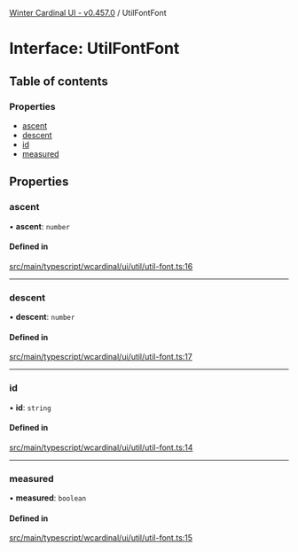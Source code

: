 [Winter Cardinal UI - v0.457.0](../index.md) / UtilFontFont

# Interface: UtilFontFont

## Table of contents

### Properties

- [ascent](UtilFontFont.md#ascent)
- [descent](UtilFontFont.md#descent)
- [id](UtilFontFont.md#id)
- [measured](UtilFontFont.md#measured)

## Properties

### ascent

• **ascent**: `number`

#### Defined in

[src/main/typescript/wcardinal/ui/util/util-font.ts:16](https://github.com/winter-cardinal/winter-cardinal-ui/blob/v0.457.0/src/main/typescript/wcardinal/ui/util/util-font.ts#L16)

___

### descent

• **descent**: `number`

#### Defined in

[src/main/typescript/wcardinal/ui/util/util-font.ts:17](https://github.com/winter-cardinal/winter-cardinal-ui/blob/v0.457.0/src/main/typescript/wcardinal/ui/util/util-font.ts#L17)

___

### id

• **id**: `string`

#### Defined in

[src/main/typescript/wcardinal/ui/util/util-font.ts:14](https://github.com/winter-cardinal/winter-cardinal-ui/blob/v0.457.0/src/main/typescript/wcardinal/ui/util/util-font.ts#L14)

___

### measured

• **measured**: `boolean`

#### Defined in

[src/main/typescript/wcardinal/ui/util/util-font.ts:15](https://github.com/winter-cardinal/winter-cardinal-ui/blob/v0.457.0/src/main/typescript/wcardinal/ui/util/util-font.ts#L15)
